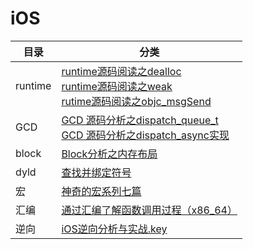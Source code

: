 # iOS

| 目录    | 分类                                                         |
| ------- | ------------------------------------------------------------ |
| runtime | [runtime源码阅读之dealloc](https://github.com/mobileblog2021/iOS/tree/main/rutime/runtime%E6%BA%90%E7%A0%81%E9%98%85%E8%AF%BB%E4%B9%8Bdealloc) <br> [runtime源码阅读之weak](https://github.com/mobileblog2021/iOS/tree/main/rutime/runtime%E6%BA%90%E7%A0%81%E9%98%85%E8%AF%BB%E4%B9%8Bweak) <br>  [rutime源码阅读之objc_msgSend](https://github.com/mobileblog2021/iOS/tree/main/rutime/rutime%E6%BA%90%E7%A0%81%E9%98%85%E8%AF%BB%E4%B9%8Bobjc_msgSend) |
| GCD     | [GCD 源码分析之dispatch_queue_t](https://github.com/mobileblog2021/iOS/blob/main/GCD/GCD%20%E6%BA%90%E7%A0%81%E5%88%86%E6%9E%90%E4%B9%8Bdispatch_queue_t(%E4%BA%8C).md)  <br> [GCD 源码分析之dispatch_async实现](https://github.com/mobileblog2021/iOS/blob/main/GCD/GCD%20%E6%BA%90%E7%A0%81%E5%88%86%E6%9E%90%E4%B9%8Bdispatch_async%E5%AE%9E%E7%8E%B0(%E4%B8%89).md) |
| block   | [Block分析之内存布局](https://github.com/mobileblog2021/iOS/blob/main/block/Block%E5%88%86%E6%9E%90%E4%B9%8B%E5%86%85%E5%AD%98%E5%B8%83%E5%B1%80(%E4%B8%80).md) |
| dyld    | [查找并绑定符号](https://github.com/mobileblog2021/iOS/blob/main/dyld/%E6%9F%A5%E6%89%BE%E5%B9%B6%E7%BB%91%E5%AE%9A%E7%AC%A6%E5%8F%B7.md) |
| 宏      | [神奇的宏系列七篇](https://github.com/mobileblog2021/iOS/tree/main/%E5%AE%8F%EF%BC%88macros%EF%BC%89) |
| 汇编    | [通过汇编了解函数调用过程（x86_64）](https://github.com/mobileblog2021/iOS/blob/main/%E6%B1%87%E7%BC%96/%E9%80%9A%E8%BF%87%E6%B1%87%E7%BC%96%E4%BA%86%E8%A7%A3%E5%87%BD%E6%95%B0%E8%B0%83%E7%94%A8%E8%BF%87%E7%A8%8B%EF%BC%88x86_64%EF%BC%89.md) |
|  逆向    |    [iOS逆向分析与实战.key](https://github.com/mobileblog2021/iOS/blob/main/%E9%80%86%E5%90%91/iOS%E9%80%86%E5%90%91%E5%88%86%E6%9E%90%E4%B8%8E%E5%AE%9E%E6%88%98.key)|
